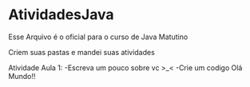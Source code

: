 # AtividadesJava

Esse Arquivo é o oficial para o curso de Java Matutino

Criem suas pastas e mandei suas atividades

Atividade Aula 1:
-Escreva um pouco sobre vc >_<
-Crie um codigo Olá Mundo!!